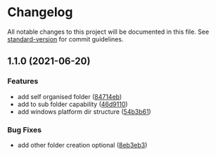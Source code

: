 # Changelog

All notable changes to this project will be documented in this file. See [standard-version](https://github.com/conventional-changelog/standard-version) for commit guidelines.

## 1.1.0 (2021-06-20)


### Features

* add self organised folder ([84714eb](https://github.com/mnkmalpani/download-folder-organiser/commit/84714ebca5909d154bedc984c8e7bf7a3e09a82f))
* add to sub folder capability ([46d9110](https://github.com/mnkmalpani/download-folder-organiser/commit/46d91102eab2e60f5ed4e94f8be8e921015a7f30))
* add windows platform dir structure ([54b3b61](https://github.com/mnkmalpani/download-folder-organiser/commit/54b3b613fb3852a5f662ac50a2957ebdb1368e2e))


### Bug Fixes

* add other folder creation optional ([8eb3eb3](https://github.com/mnkmalpani/download-folder-organiser/commit/8eb3eb3e66bb6453c15528186264e0e3d438e818))
